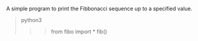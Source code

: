 A simple program to print the Fibbonacci sequence up to a specified value.

>python3
>>>from fibo import *
>>>fib(<value>)
